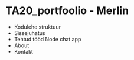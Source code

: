 # TA20_portfoolio  - Merlin


- Kodulehe struktuur
- Sissejuhatus
- Tehtud tööd
Node chat app
- About
- Kontakt
